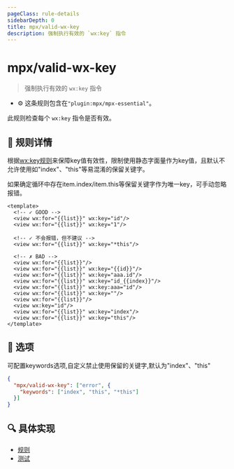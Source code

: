 ```yaml
---
pageClass: rule-details
sidebarDepth: 0
title: mpx/valid-wx-key
description: 强制执行有效的 `wx:key` 指令
---
```

# mpx/valid-wx-key
> 强制执行有效的 `wx:key` 指令

- :gear: 这条规则包含在`"plugin:mpx/mpx-essential"`。

此规则检查每个 `wx:key` 指令是否有效。

## :book: 规则详情

根据[wx:key规则](https://developers.weixin.qq.com/miniprogram/dev/reference/wxml/list.html#wx:key)来保障key值有效性，限制使用静态字面量作为key值，且默认不允许使用如"index"、"this"等易混淆的保留关键字。

如果确定循环中存在item.index/item.this等保留关键字作为唯一key，可手动忽略报错。


<eslint-code-block :rules="{'mpx/valid-wx-key': ['error']}">

```vue
<template>
  <!-- ✓ GOOD -->
  <view wx:for="{{list}}" wx:key="id"/>
  <view wx:for="{{list}}" wx:key="1"/>

  <!-- ✓ 不会报错，但不建议 -->
  <view wx:for="{{list}}" wx:key="*this"/>

  <!-- ✗ BAD -->
  <view wx:for="{{list}}"/>
  <view wx:for="{{list}}" wx:key="{{id}}"/>
  <view wx:for="{{list}}" wx:key="aaa.id"/>
  <view wx:for="{{list}}" wx:key="id_{{index}}"/>
  <view wx:for="{{list}}" wx:key:aaa="id"/>
  <view wx:for="{{list}}" wx:key=""/>
  <view wx:for="{{list}}"/>
  <view wx:key="id"/>
  <view wx:for="{{list}}" wx:key="index"/>
  <view wx:for="{{list}}" wx:key="this"/>
</template>
```

</eslint-code-block>

## :wrench: 选项
可配置keywords选项,自定义禁止使用保留的关键字,默认为"index"、"this"
```json
{
  "mpx/valid-wx-key": ["error", {
    "keywords": ["index", "this", "*this"] 
  }]
}
```

## :mag: 具体实现

- [规则](https://github.com/mpx-ecology/eslint-plugin-mpx/blob/master/lib/rules/valid-wx-key.js)
- [测试](https://github.com/mpx-ecology/eslint-plugin-mpx/blob/master/tests/lib/rules/valid-wx-key.js)
